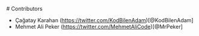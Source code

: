 # Contributors
- Çağatay Karahan (https://twitter.com/KodBilenAdam)[@KodBilenAdam]
- Mehmet Ali Peker (https://twitter.com/MehmetAliCode)[@MrPeker]
